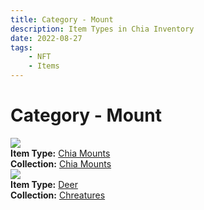 ```yaml
---
title: Category - Mount
description: Item Types in Chia Inventory
date: 2022-08-27
tags:
    - NFT
    - Items
---
```


# Category - Mount
<div class="item_type_thumbnail">
<a href="../../Types/Mount/Chia_Mounts/warsheep_Chia_Mounts_00001_00100/"><img loading="lazy" src="https://qeaajy7jwjyb5t6aloutfkhejohezfnadhholtsjqfnrlnn4ydfa.arweave.net/gQAE4-mycB7PwFupMqjkS45MlaAZzuXOSYFbFbW8wMo"></a><br/>
<div><strong>Item Type:</strong> <a href="../../Types/Mount/Chia_Mounts/warsheep_Chia_Mounts_00001_00100/">Chia Mounts</a></div>
<div><strong>Collection:</strong> <a href="https://www.spacescan.io/xch/nft/collection/col1ykj00rq56xs235zumwcwa3w7j927cqfgqatvp795q4wav5fs5hrqu668my">Chia Mounts</a></div>
</div>
<div class="item_type_thumbnail">
<a href="../../Types/Mount/Deer/Majestic_Deer_00001_00100/"><img loading="lazy" src="https://wrpw756ja63ekodvnur3ybmvwbumzfgjhtftddv7yher4bkohida.arweave.net/tF9v98kHtkU4dW0jvAWVsGjMlMk8yzGOv8HJHgVOOgY"></a><br/>
<div><strong>Item Type:</strong> <a href="../../Types/Mount/Deer/Majestic_Deer_00001_00100/">Deer</a></div>
<div><strong>Collection:</strong> <a href="https://www.spacescan.io/xch/nft/collection/col1w0h8kkkh37sfvmhqgd4rac0m0llw4mwl69n53033h94fezjp6jaq4pcd3g">Chreatures</a></div>
</div>

